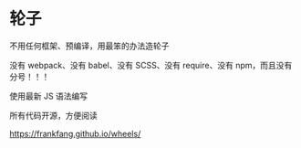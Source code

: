 # 轮子

不用任何框架、预编译，用最笨的办法造轮子

没有 webpack、没有 babel、没有 SCSS、没有 require、没有 npm，而且没有分号！！！

使用最新 JS 语法编写

所有代码开源，方便阅读

https://frankfang.github.io/wheels/
